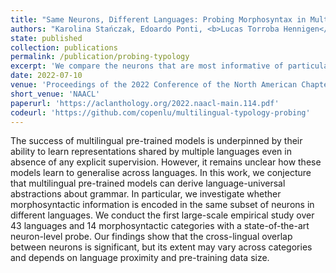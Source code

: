 ```yaml
---
title: "Same Neurons, Different Languages: Probing Morphosyntax in Multilingual Pre-trained Models"
authors: "Karolina Stańczak, Edoardo Ponti, <b>Lucas Torroba Hennigen</b>, Ryan Cotterell, Isabelle Augenstein"
state: published
collection: publications
permalink: /publication/probing-typology
excerpt: 'We compare the neurons that are most informative of particular morphosyntactic categories in multilingual representations, and find significant overlap across languages.'
date: 2022-07-10
venue: 'Proceedings of the 2022 Conference of the North American Chapter of the Association for Computational Linguistics: Human Language Technologies'
short_venue: 'NAACL'
paperurl: 'https://aclanthology.org/2022.naacl-main.114.pdf'
codeurl: 'https://github.com/copenlu/multilingual-typology-probing'
---
```


The success of multilingual pre-trained models is underpinned by their ability to learn representations shared by multiple languages even in absence of any explicit supervision. However, it remains unclear how these models learn to generalise across languages. In this work, we conjecture that multilingual pre-trained models can derive language-universal abstractions about grammar. In particular, we investigate whether morphosyntactic information is encoded in the same subset of neurons in different languages. We conduct the first large-scale empirical study over 43 languages and 14 morphosyntactic categories with a state-of-the-art neuron-level probe. Our findings show that the cross-lingual overlap between neurons is significant, but its extent may vary across categories and depends on language proximity and pre-training data size.
